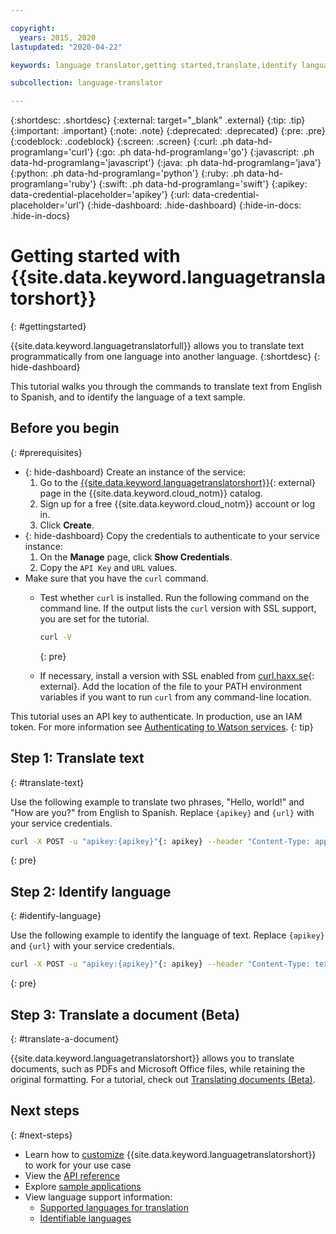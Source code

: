 ```yaml
---

copyright:
  years: 2015, 2020
lastupdated: "2020-04-22"

keywords: language translator,getting started,translate,identify language,translate document,translation

subcollection: language-translator

---
```


{:shortdesc: .shortdesc}
{:external: target="_blank" .external}
{:tip: .tip}
{:important: .important}
{:note: .note}
{:deprecated: .deprecated}
{:pre: .pre}
{:codeblock: .codeblock}
{:screen: .screen}
{:curl: .ph data-hd-programlang='curl'}
{:go: .ph data-hd-programlang='go'}
{:javascript: .ph data-hd-programlang='javascript'}
{:java: .ph data-hd-programlang='java'}
{:python: .ph data-hd-programlang='python'}
{:ruby: .ph data-hd-programlang='ruby'}
{:swift: .ph data-hd-programlang='swift'}
{:apikey: data-credential-placeholder='apikey'}
{:url: data-credential-placeholder='url'}
{:hide-dashboard: .hide-dashboard}
{:hide-in-docs: .hide-in-docs}

# Getting started with {{site.data.keyword.languagetranslatorshort}}
{: #gettingstarted}

{{site.data.keyword.languagetranslatorfull}} allows you to translate text programmatically from one language into another language.
{:shortdesc}
{: hide-dashboard}

This tutorial walks you through the commands to translate text from English to Spanish, and to identify the language of a text sample.

## Before you begin
{: #prerequisites}

- {: hide-dashboard} Create an instance of the service:
    1.  Go to the [{{site.data.keyword.languagetranslatorshort}}](https://{DomainName}/catalog/language-translator){: external} page in the {{site.data.keyword.cloud_notm}} catalog.
    1.  Sign up for a free {{site.data.keyword.cloud_notm}} account or log in.
    1.  Click **Create**.
- {: hide-dashboard} Copy the credentials to authenticate to your service instance:
    1.  On the **Manage** page, click **Show Credentials**.
    1.  Copy the `API Key` and `URL` values.
- Make sure that you have the `curl` command.
    - Test whether `curl` is installed. Run the following command on the command line. If the output lists the `curl` version with SSL support, you are set for the tutorial.

        ```sh
        curl -V
        ```
        {: pre}

    - If necessary, install a version with SSL enabled from [curl.haxx.se](https://curl.haxx.se/){: external}. Add the location of the file to your PATH environment variables if you want to run `curl` from any command-line location.

This tutorial uses an API key to authenticate. In production, use an IAM token. For more information see [Authenticating to Watson services](/docs/watson?topic=watson-iam).
{: tip}

## Step 1: Translate text
{: #translate-text}

Use the following example to translate two phrases, "Hello, world!" and "How are you?" from English to Spanish. <span class="hide-dashboard">Replace `{apikey}` and `{url}` with your service credentials.</span>

```sh
curl -X POST -u "apikey:{apikey}"{: apikey} --header "Content-Type: application/json" --data "{\"text\": [\"Hello, world! \", \"How are you?\"], \"model_id\":\"en-es\"}" "{url}/v3/translate?version=2018-05-01"{: url}
```
{: pre}

## Step 2: Identify language
{: #identify-language}

Use the following example to identify the language of text. <span class="hide-dashboard">Replace `{apikey}` and `{url}` with your service credentials.</span>

```sh
curl -X POST -u "apikey:{apikey}"{: apikey} --header "Content-Type: text/plain" --data "Language Translator translates text from one language to another" "{url}/v3/identify?version=2018-05-01"{: url}
```
{: pre}

## Step 3: Translate a document (Beta)
{: #translate-a-document}

{{site.data.keyword.languagetranslatorshort}} allows you to translate documents, such as PDFs and Microsoft Office files, while retaining the original formatting. For a tutorial, check out [Translating documents (Beta)](/docs/language-translator?topic=language-translator-document-translator-tutorial).

## Next steps
{: #next-steps}

- Learn how to [customize](/docs/language-translator?topic=language-translator-customizing) {{site.data.keyword.languagetranslatorshort}} to work for your use case
- View the [API reference](https://{DomainName}/apidocs/language-translator)
- Explore [sample applications](/docs/language-translator?topic=language-translator-sample-apps)
- View language support information:
    - [Supported languages for translation](/docs/language-translator?topic=language-translator-translation-models)
    - [Identifiable languages](/docs/language-translator?topic=language-translator-identifiable-languages)
